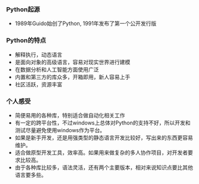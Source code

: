 ### Python起源
- 1989年Guido始创了Python, 1991年发布了第一个公开发行版

### Python的特点
- 解释执行，动态语言
- 是面向对象的高级语言，容易对现实世界进行建模
- 在数据分析和人工智能方面使用广泛
- 内置和第三方的库众多，开箱即用，新人容易上手
- 社区活跃，资源丰富


### 个人感受
- 简便易用的各种库，特别适合做自动化相关工作
- 有一定的跨平台性，不过windows上总体对Python的支持不好，所以开发和测试尽量避免使用windows作为平台。
- 如果是新手开发，还是用强类型的静态语言开发比较好，写出来的东西更容易维护。
- 适合做原型开发工具，效率高。如果用来做复杂的多人协作项目，对开发者要求比较高。
- 由于各种库比较多，语法灵活，还有两个主要版本，相对来说知识点要比其他语言要多些。
